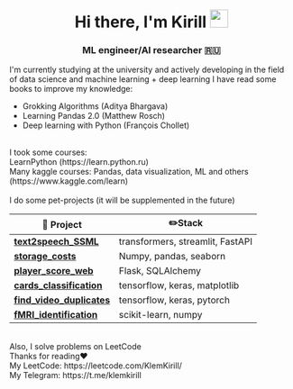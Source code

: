 <h1 align="center">Hi there, I'm Kirill</a> 
<img src="https://github.com/blackcater/blackcater/raw/main/images/Hi.gif" height="32"/></h1>
<h3 align="center"> ML engineer/AI researcher 🇷🇺 </h3>

I'm currently studying at the university and actively developing in the field of data science and machine learning + deep learning
I have read some books to improve my knowledge:
* Grokking Algorithms (Aditya Bhargava)
* Learning Pandas 2.0 (Matthew Rosch)
* Deep learning with Python (François Chollet)
<br>
I took some courses: <br>
LearnPython (https://learn.python.ru) <br>
Many kaggle courses: Pandas, data visualization, ML and others (https://www.kaggle.com/learn)
<br>
<br>
I do some pet-projects (it will be supplemented in the future)
<table>
  <thead align="center">
    <tr border: none;>
      <th><b>📘 Project</b></th>
      <th><b>✏️Stack</b></th>
    </tr>

  <tbody>
    <tr>
      <td><a href="https://github.com/trizyx/Article_to_Dialogue"><b>text2speech_SSML</b></a></td>
      <td>transformers, streamlit, FastAPI</td>
    </tr>
    <tr>
      <td><a href="https://github.com/KirillKlem/storage_costs"><b>storage_costs</b></a></td>
      <td>Numpy, pandas, seaborn</td>
    </tr>
      <td><a href="https://github.com/KirillKlem/player-score-web"><b>player_score_web</b></a></td>
      <td>Flask, SQLAlchemy</td>
    <tr>
      <td><a href="https://github.com/KirillKlem/cards_classification"><b>cards_classification</b></a></td>
      <td>tensorflow, keras, matplotlib</td>
    </tr>
    <tr>
      <td><a href="https://github.com/KirillKlem/CU_in_ML"><b>find_video_duplicates</b></a></td>
      <td>tensorflow, keras, pytorch</td>
    </tr>
    <tr>
      <td><a href="https://github.com/KirillKlem/Brain-Atlas-Clustering-for-Individual-fMRI-Fingerprints"><b>fMRI_identification</b></a></td>
      <td>scikit-learn, numpy</td>
    </tr>
  </tbody>
</table>

<br>
Also, I solve problems on LeetCode <br>
Thanks for reading❤️ <br>
My LeetCode: https://leetcode.com/KlemKirill/ <br>
My Telegram: https://t.me/klemkirill <br>

<!--


- 🔭 I’m currently working on ...
- 🌱 I’m currently learning ...
- 👯 I’m looking to collaborate on ...
- 🤔 I’m looking for help with ...
- 💬 Ask me about ...
- 📫 How to reach me: ...
- 😄 Pronouns: ...
- ⚡ Fun fact: ...
-->
